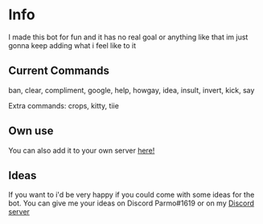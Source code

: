 # Info
I made this bot for fun and it has no real goal or anything like that im just gonna keep adding what i feel like to it

## Current Commands
ban, clear, compliment, google, help, howgay, idea, insult, invert, kick, say

Extra commands: crops, kitty, tiie

## Own use
You can also add it to your own server [here!](https://discord.com/api/oauth2/authorize?client_id=795750520744181871&permissions=8&scope=bot)

## Ideas
If you want to i'd be very happy if you could come with some ideas for the bot. You can give me your ideas on Discord Parmo#1619 or on my [Discord server](https://discord.gg/EsSZYNhZgs)
